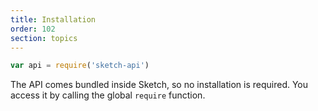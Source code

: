 ```yaml
---
title: Installation
order: 102
section: topics
---
```


```javascript
var api = require('sketch-api')
```

The API comes bundled inside Sketch, so no installation is required. You access it by calling the global `require` function.
